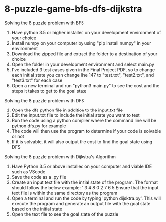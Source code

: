# 8-puzzle-game-bfs-dfs-dijkstra

Solving the 8 puzzle problem with BFS

1) Have python 3.5 or higher installed on your development environment of your choice 
2) Install numpy on your computer by using "pip install numpy" in your environment
3) Download the zipped file and extract the folder to a destination of your choice
4) Open the folder in your development environment and select main.py
5) I've included 3 test cases given in the Final Project PDF, so to change each initial state you can change line 147 to "test.txt", "test2.txt", and "test3.txt" for each case
6) Open a new terminal and run "python3 main.py" to see the cost and the steps it takes to get to the goal state

Solving the 8 puzzle problem with DFS

1. Open the dfs python file in addition to the input.txt file
2. Edit the input.txt file to include the initial state you want to test
3. Run the code using a python compiler where the command line will be python dfs.py for example
4. The code will then use the program to determine if your code is solvable or not
5. If it is solvable, it will also output the cost to find the goal state using DFS

Solving the 8 puzzle problem with Dijkstra's Algorithm 

1. Have Python 3.5 or above installed on your computer and viable IDE such as VScode
2. Save the code as a .py file
3. Create an input text file with the initial state of the program. The format should follow the below example:
1 3 4
8 0 2 
7 6 5
Ensure that the input text file is within the same directory as the program
4. Open a terminal and run the code by typing 'python dijsktra.py'. This will execute the program and generate an output file with the goal state based on the initial state
5. Open the text file to see the goal state of the puzzle
